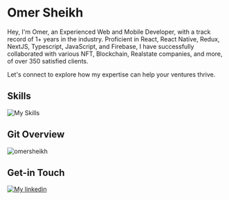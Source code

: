 # Omer Sheikh
Hey, I'm Omer, an Experienced Web and Mobile Developer, with a track record of 1+ years in the industry. Proficient in React, React Native, Redux, NextJS, Typescript, JavaScript, and Firebase, I have successfully collaborated with various NFT, Blockchain, Realstate companies, and more, of over 350 satisfied clients.

Let's connect to explore how my expertise can help your ventures thrive.

## Skills
![My Skills](https://skillicons.dev/icons?i=react,nextjs,firebase,nodejs,apollo,graphql,mongodb,express,js,ts,redux,sass,flutter,bootstrap,materialui,netlify,css,html)


## Git Overview
<img align="center" src="https://github-readme-stats.vercel.app/api?username=omersheikhh&show_icons=true" alt="omersheikh" />


## Get-in Touch

[![My linkedin](https://skillicons.dev/icons?i=linkedin)](https://www.linkedin.com/in/omersheikhh)
